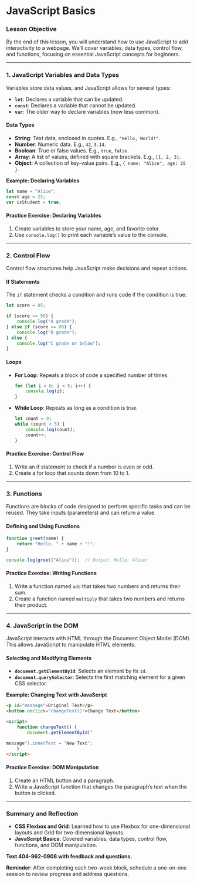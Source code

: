 
# **JavaScript Basics**

### **Lesson Objective**
By the end of this lesson, you will understand how to use JavaScript to add interactivity to a webpage. We’ll cover variables, data types, control flow, and functions, focusing on essential JavaScript concepts for beginners.

---

### **1. JavaScript Variables and Data Types**

Variables store data values, and JavaScript allows for several types:
- **`let`**: Declares a variable that can be updated.
- **`const`**: Declares a variable that cannot be updated.
- **`var`**: The older way to declare variables (now less common).

#### **Data Types**
- **String**: Text data, enclosed in quotes. E.g., `"Hello, World!"`.
- **Number**: Numeric data. E.g., `42`, `3.14`.
- **Boolean**: True or false values. E.g., `true`, `false`.
- **Array**: A list of values, defined with square brackets. E.g., `[1, 2, 3]`.
- **Object**: A collection of key-value pairs. E.g., `{ name: "Alice", age: 25 }`.

**Example: Declaring Variables**
```javascript
let name = "Alice";
const age = 25;
var isStudent = true;
```

#### **Practice Exercise: Declaring Variables**
1. Create variables to store your name, age, and favorite color.
2. Use `console.log()` to print each variable’s value to the console.

---

### **2. Control Flow**

Control flow structures help JavaScript make decisions and repeat actions.

#### **If Statements**
The `if` statement checks a condition and runs code if the condition is true.
```javascript
let score = 85;

if (score >= 90) {
    console.log("A grade");
} else if (score >= 80) {
    console.log("B grade");
} else {
    console.log("C grade or below");
}
```

#### **Loops**
- **For Loop**: Repeats a block of code a specified number of times.
  ```javascript
  for (let i = 0; i < 5; i++) {
      console.log(i);
  }
  ```
- **While Loop**: Repeats as long as a condition is true.
  ```javascript
  let count = 0;
  while (count < 5) {
      console.log(count);
      count++;
  }
  ```

#### **Practice Exercise: Control Flow**
1. Write an if statement to check if a number is even or odd.
2. Create a for loop that counts down from 10 to 1.

---

### **3. Functions**

Functions are blocks of code designed to perform specific tasks and can be reused. They take inputs (parameters) and can return a value.

#### **Defining and Using Functions**
```javascript
function greet(name) {
    return "Hello, " + name + "!";
}

console.log(greet("Alice"));  // Output: Hello, Alice!
```

#### **Practice Exercise: Writing Functions**
1. Write a function named `add` that takes two numbers and returns their sum.
2. Create a function named `multiply` that takes two numbers and returns their product.

---

### **4. JavaScript in the DOM**

JavaScript interacts with HTML through the Document Object Model (DOM). This allows JavaScript to manipulate HTML elements.

#### **Selecting and Modifying Elements**
- **`document.getElementById`**: Selects an element by its `id`.
- **`document.querySelector`**: Selects the first matching element for a given CSS selector.

**Example: Changing Text with JavaScript**
```html
<p id="message">Original Text</p>
<button onclick="changeText()">Change Text</button>

<script>
    function changeText() {
        document.getElementById("

message").innerText = "New Text";
    }
</script>
```

#### **Practice Exercise: DOM Manipulation**
1. Create an HTML button and a paragraph.
2. Write a JavaScript function that changes the paragraph’s text when the button is clicked.

---

### **Summary and Reflection**

- **CSS Flexbox and Grid**: Learned how to use Flexbox for one-dimensional layouts and Grid for two-dimensional layouts.
- **JavaScript Basics**: Covered variables, data types, control flow, functions, and DOM manipulation.

**Text 404-962-0908 with feedback and questions.**

**Reminder**: After completing each two-week block, schedule a one-on-one session to review progress and address questions.